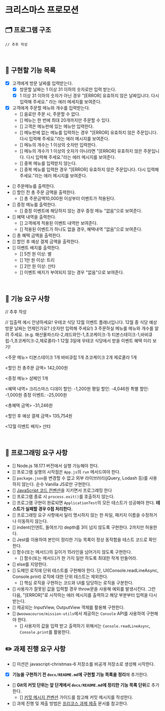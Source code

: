 # 크리스마스 프로모션

## 🗂️ 프로그램 구조

<!-- src
 ├─ constants
 │  ├─ constatnts.js
 │  └─ message.js
 ├─ domains
 │  ├─ Compare.js
 │  └─ Lotto.js
 ├─ utils
 │   └─ isValidValue.js
 ├─ view
 │   ├─ Compare.js
 │   └─ Lotto.js
 ├─ App.js
 └─ Lotto.js -->

```
// 추후 작성
```

<!--
#### constants

- constatnts.js : 문자열과 숫자 등의 값을 상수로 저장한 파일
- message.js : 입출력에 사용되는 메세지와 에러메세지를 저장한 파일

#### domains

- Compare.js : 당첨번호와 보너스 번호를 가지는 객체로 로또 번호를 받아 비교해주는 도메인 로직
- Lotto.js : 로또 객체를 생성할 수 있는 로또 모델

#### utils

- isValidValue.js : 유효성 체크시 자주 사용되는 함수를 모아놓은 파일

#### view

- InputView.js : 입력 뷰. 입력된 값을 검증한다.
- OutputView.js : 출력 뷰

#### App.js

- 프로그램의 진입점
- App.play() 메서드를 사용해 시작

#### Lotto.js

- 미션에서 제공된 Lotto.js
- 파일을 이동할 수 없는 조건이 명시 되어있으므로, domains/Lotto.js를 가져온다. -->

<br/>

## 🫥 구현할 기능 목록

- [x] 고객에게 방문 날짜를 입력받는다.
  - [x] 방문할 날짜는 1 이상 31 이하의 숫자로만 입력 받는다.
  - [x] 1 이상 31 이하의 숫자가 아닌 경우 "[ERROR] 유효하지 않은 날짜입니다. 다시 입력해 주세요." 라는 에러 메세지를 보여준다.
- [x] 고객에게 주문할 메뉴와 개수를 입력받는다.
  - [] 음료만 주문 시, 주문할 수 없다.
  - [] 메뉴는 한 번에 최대 20개까지만 주문할 수 있다.
  - [] 고객은 메뉴판에 있는 메뉴만 입력한다.
  - [] 메뉴판에 없는 메뉴를 입력하는 경우 "[ERROR] 유효하지 않은 주문입니다. 다시 입력해 주세요."라는 에러 메시지를 보여준다.
  - [] 메뉴의 개수는 1 이상의 숫자만 입력한다.
  - [] 메뉴의 개수가 1 이상의 숫자가 아니라면 "[ERROR] 유효하지 않은 주문입니다. 다시 입력해 주세요."라는 에러 메시지를 보여준다.
  - [] 중복 메뉴를 입력받지 않는다.
  - [] 중복 메뉴를 입력한 경우 "[ERROR] 유효하지 않은 주문입니다. 다시 입력해 주세요."라는 에러 메시지를 보여준다.
- [] 주문메뉴를 출력한다.
- [] 할인 전 총 주문 금액을 출력한다.
  - [] 총 주문금액10,000원 이상부터 이벤트가 적용된다.
- [] 증정 메뉴를 출력한다.
  - [] 증정 이벤트에 해당하지 않는 경우 증정 메뉴 "없음"으로 보여준다.
- [] 혜택 내역을 출력한다.
  - [] 고객에게 적용된 이벤트 내역만 보여준다.
  - [] 적용된 이벤트가 하나도 없을 경우, 혜택내역 "없음"으로 보여준다.
- [] 총 혜택 금액을 출력한다.
- [] 할인 후 예상 결제 금액을 출력한다.
- [] 이벤트 배지를 출력한다.
  - [] 5천 원 이상: 별
  - [] 1만 원 이상: 트리
  - [] 2만 원 이상: 산타
  - [] 이벤트 배지가 부여되지 않는 경우 "없음"으로 보여준다.

<br/>

## 🚀 기능 요구 사항

// 추후 작성

// 입출력 예시
안녕하세요! 우테코 식당 12월 이벤트 플래너입니다.
12월 중 식당 예상 방문 날짜는 언제인가요? (숫자만 입력해 주세요!)
3
주문하실 메뉴를 메뉴와 개수를 알려 주세요. (e.g. 해산물파스타-2,레드와인-1,초코케이크-1)
티본스테이크-1,바비큐립-1,초코케이크-2,제로콜라-1
12월 3일에 우테코 식당에서 받을 이벤트 혜택 미리 보기!

<주문 메뉴>
티본스테이크 1개
바비큐립 1개
초코케이크 2개
제로콜라 1개

<할인 전 총주문 금액>
142,000원

<증정 메뉴>
샴페인 1개

<혜택 내역>
크리스마스 디데이 할인: -1,200원
평일 할인: -4,046원
특별 할인: -1,000원
증정 이벤트: -25,000원

<총혜택 금액>
-31,246원

<할인 후 예상 결제 금액>
135,754원

<12월 이벤트 배지>
산타

<br/>

## 🎯 프로그래밍 요구 사항

- [] Node.js 18.17.1 버전에서 실행 가능해야 한다.
- [] 프로그램 실행의 시작점은 `App.js`의 `run` 메서드여야 한다.
- [] `package.json`을 변경할 수 없고 외부 라이브러리(jQuery, Lodash 등)를 사용하지 않는다. 순수 Vanilla JS로만 구현한다.
- [] [JavaScript 코드 컨벤션](https://github.com/woowacourse/woowacourse-docs/tree/main/styleguide/javascript)을 지키면서 프로그래밍 한다
- [] 프로그램 종료 시 `process.exit()`를 호출하지 않는다.
- [] 프로그램 구현이 완료되면 `ApplicationTest`의 모든 테스트가 성공해야 한다. **테스트가 실패할 경우 0점 처리한다.**
- [] 프로그래밍 요구 사항에서 달리 명시하지 않는 한 파일, 패키지 이름을 수정하거나 이동하지 않는다.
- [] indent(인덴트, 들여쓰기) depth를 3이 넘지 않도록 구현한다. 2까지만 허용한다.
- [] Jest를 이용하여 본인이 정리한 기능 목록이 정상 동작함을 테스트 코드로 확인한다.
- [] 함수(또는 메서드)의 길이가 15라인을 넘어가지 않도록 구현한다.
  - [] 함수(또는 메서드)가 한 가지 일만 하도록 최대한 작게 만들어라.
- [] else를 지양한다.
- [] 도메인 로직에 단위 테스트를 구현해야 한다. 단, UI(Console.readLineAsync, Console.print) 로직에 대한 단위 테스트는 제외한다.
  - [] 핵심 로직을 구현하는 코드와 UI를 담당하는 로직을 구분한다.
- [] 사용자가 잘못된 값을 입력할 경우 throw문을 사용해 예외를 발생시킨다. 그런 다음, "[ERROR]"로 시작하는 에러 메시지를 출력하고 해당 부분부터 입력을 다시 받는다.
- [] 제공되는 InputView, OutputView 객체를 활용해 구현한다.
- [] `@woowacourse/mission-utils`에서 제공하는 `Console` API를 사용하여 구현해야 한다.
  - [] 사용자의 값을 입력 받고 출력하기 위해서는 `Console.readLineAsync`, `Console.print`를 활용한다.
    <br/>

## ✏️ 과제 진행 요구 사항

- [] 미션은 javascript-christmas-6 저장소를 비공개 저장소로 생성해 시작한다.
- [x] **기능을 구현하기 전 `docs/README.md`에 구현할 기능 목록을 정리**해 추가한다.
- [] **Git의 커밋 단위는 앞 단계에서 `docs/README.md`에 정리한 기능 목록 단위**로 추가한다.
  - [] [커밋 메시지 컨벤션](https://gist.github.com/stephenparish/9941e89d80e2bc58a153) 가이드를 참고해 커밋 메시지를 작성한다.
- [] 과제 진행 및 제출 방법은 [프리코스 과제 제출](https://github.com/woowacourse/woowacourse-docs/tree/master/precourse) 문서를 참고한다.
